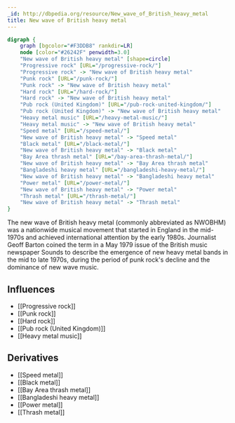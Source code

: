 ```yaml
---
_id: http://dbpedia.org/resource/New_wave_of_British_heavy_metal
title: New wave of British heavy metal
---
```


```dot
digraph {
	graph [bgcolor="#F3DDB8" rankdir=LR]
	node [color="#26242F" penwidth=3.0]
	"New wave of British heavy metal" [shape=circle]
	"Progressive rock" [URL="/progressive-rock/"]
	"Progressive rock" -> "New wave of British heavy metal"
	"Punk rock" [URL="/punk-rock/"]
	"Punk rock" -> "New wave of British heavy metal"
	"Hard rock" [URL="/hard-rock/"]
	"Hard rock" -> "New wave of British heavy metal"
	"Pub rock (United Kingdom)" [URL="/pub-rock-united-kingdom/"]
	"Pub rock (United Kingdom)" -> "New wave of British heavy metal"
	"Heavy metal music" [URL="/heavy-metal-music/"]
	"Heavy metal music" -> "New wave of British heavy metal"
	"Speed metal" [URL="/speed-metal/"]
	"New wave of British heavy metal" -> "Speed metal"
	"Black metal" [URL="/black-metal/"]
	"New wave of British heavy metal" -> "Black metal"
	"Bay Area thrash metal" [URL="/bay-area-thrash-metal/"]
	"New wave of British heavy metal" -> "Bay Area thrash metal"
	"Bangladeshi heavy metal" [URL="/bangladeshi-heavy-metal/"]
	"New wave of British heavy metal" -> "Bangladeshi heavy metal"
	"Power metal" [URL="/power-metal/"]
	"New wave of British heavy metal" -> "Power metal"
	"Thrash metal" [URL="/thrash-metal/"]
	"New wave of British heavy metal" -> "Thrash metal"
}
```

The new wave of British heavy metal (commonly abbreviated as NWOBHM) was a nationwide musical movement that started in England in the mid-1970s and achieved international attention by the early 1980s. Journalist Geoff Barton coined the term in a May 1979 issue of the British music newspaper Sounds to describe the emergence of new heavy metal bands in the mid to late 1970s, during the period of punk rock's decline and the dominance of new wave music.

## Influences

- [[Progressive rock]]
- [[Punk rock]]
- [[Hard rock]]
- [[Pub rock (United Kingdom)]]
- [[Heavy metal music]]

## Derivatives

- [[Speed metal]]
- [[Black metal]]
- [[Bay Area thrash metal]]
- [[Bangladeshi heavy metal]]
- [[Power metal]]
- [[Thrash metal]]

